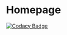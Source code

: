 # Homepage

[![Codacy Badge](https://api.codacy.com/project/badge/Grade/f68b04d534fb4faeb7187f8b13027581)](https://app.codacy.com/gh/Phyrone/homepage?utm_source=github.com&utm_medium=referral&utm_content=Phyrone/homepage&utm_campaign=Badge_Grade)
